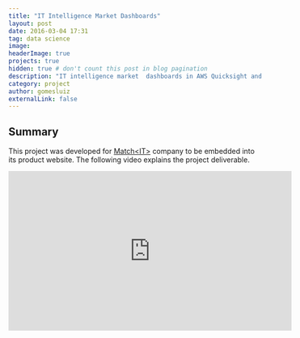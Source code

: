 ```yaml
---
title: "IT Intelligence Market Dashboards"
layout: post
date: 2016-03-04 17:31
tag: data science
image: 
headerImage: true
projects: true
hidden: true # don't count this post in blog pagination
description: "IT intelligence market  dashboards in AWS Quicksight and Power BI"
category: project
author: gomesluiz
externalLink: false
---
```


## Summary

This project was developed for [Match\<IT\>](https://app.matchit.com.br/) company to be embedded into its product website. The following video explains the project deliverable. 

<iframe width="560" height="315" src="https://www.youtube.com/embed/SVJaSNIMaOQ" title="IT Market Intelligence Dashboards" frameborder="0" allow="accelerometer; autoplay; clipboard-write; encrypted-media; gyroscope; picture-in-picture; web-share" allowfullscreen></iframe>